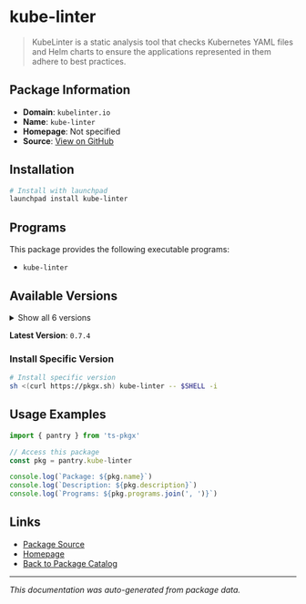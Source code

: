# kube-linter

> KubeLinter is a static analysis tool that checks Kubernetes YAML files and Helm charts to ensure the applications represented in them adhere to best practices.

## Package Information

- **Domain**: `kubelinter.io`
- **Name**: `kube-linter`
- **Homepage**: Not specified
- **Source**: [View on GitHub](https://github.com/pkgxdev/pantry/tree/main/projects/kubelinter.io/package.yml)

## Installation

```bash
# Install with launchpad
launchpad install kube-linter
```

## Programs

This package provides the following executable programs:

- `kube-linter`

## Available Versions

<details>
<summary>Show all 6 versions</summary>

- `0.7.4`, `0.7.3`, `0.7.2`, `0.7.1`, `0.7.0`
- `0.6.8`

</details>

**Latest Version**: `0.7.4`

### Install Specific Version

```bash
# Install specific version
sh <(curl https://pkgx.sh) kube-linter -- $SHELL -i
```

## Usage Examples

```typescript
import { pantry } from 'ts-pkgx'

// Access this package
const pkg = pantry.kube-linter

console.log(`Package: ${pkg.name}`)
console.log(`Description: ${pkg.description}`)
console.log(`Programs: ${pkg.programs.join(', ')}`)
```

## Links

- [Package Source](https://github.com/pkgxdev/pantry/tree/main/projects/kubelinter.io/package.yml)
- [Homepage](#)
- [Back to Package Catalog](../../package-catalog.md)

---

*This documentation was auto-generated from package data.*
